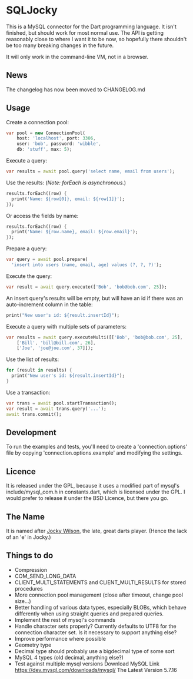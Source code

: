 SQLJocky
========

This is a MySQL connector for the Dart programming language. It isn't finished, but should
work for most normal use. The API is getting reasonably close to where I want it to
be now, so hopefully there shouldn't be too many breaking changes in the future.

It will only work in the command-line VM, not in a browser.

News
----

The changelog has now been moved to CHANGELOG.md

Usage
-----

Create a connection pool:

```dart
var pool = new ConnectionPool(
    host: 'localhost', port: 3306,
    user: 'bob', password: 'wibble',
    db: 'stuff', max: 5);
```

Execute a query:

```dart
var results = await pool.query('select name, email from users');
```

Use the results: (*Note: forEach is asynchronous.*)

```dart
results.forEach((row) {
  print('Name: ${row[0]}, email: ${row[1]}');
});
```

Or access the fields by name:

```dart
results.forEach((row) {
  print('Name: ${row.name}, email: ${row.email}');
});
```

Prepare a query:

```dart
var query = await pool.prepare(
  'insert into users (name, email, age) values (?, ?, ?)');
```

Execute the query:

```dart
var result = await query.execute(['Bob', 'bob@bob.com', 25]);
```

An insert query's results will be empty, but will have an id if there was an auto-increment column in the table:

```dart
print("New user's id: ${result.insertId}");
```

Execute a query with multiple sets of parameters:

```dart
var results = await query.executeMulti([['Bob', 'bob@bob.com', 25],
    ['Bill', 'bill@bill.com', 26],
    ['Joe', 'joe@joe.com', 37]]);
```

Use the list of results:

```dart
for (result in results) {
  print("New user's id: ${result.insertId}");
}
```

Use a transaction:

```dart
var trans = await pool.startTransaction();
var result = await trans.query('...');
await trans.commit();
```

Development
-----------

To run the examples and tests, you'll need to create a 'connection.options' file by
copying 'connection.options.example' and modifying the settings.

Licence
-------

It is released under the GPL, because it uses a modified part of mysql's include/mysql_com.h in constants.dart,
which is licensed under the GPL. I would prefer to release it under the BSD Licence, but there you go.

The Name
--------

It is named after [Jocky Wilson](http://en.wikipedia.org/wiki/Jocky_Wilson), the late, great
darts player. (Hence the lack of an 'e' in Jocky.)

Things to do
------------

* Compression
* COM_SEND_LONG_DATA
* CLIENT_MULTI_STATEMENTS and CLIENT_MULTI_RESULTS for stored procedures
* More connection pool management (close after timeout, change pool size...)
* Better handling of various data types, especially BLOBs, which behave differently when using straight queries and prepared queries.
* Implement the rest of mysql's commands
* Handle character sets properly? Currently defaults to UTF8 for the connection character set. Is it
necessary to support anything else?
* Improve performance where possible
* Geometry type
* Decimal type should probably use a bigdecimal type of some sort
* MySQL 4 types (old decimal, anything else?)
* Test against multiple mysql versions
Download MySQL Link https://dev.mysql.com/downloads/mysql/ The Latest Version 5.7.16 
